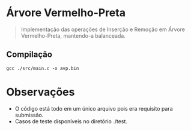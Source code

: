 # Árvore Vermelho-Preta

> Implementação das operações de Inserção e Remoção em Árvore Vermelho-Preta,
mantendo-a balanceada.

## Compilação

`gcc ./src/main.c -o avp.bin`

# Observações

 - O código está todo em um único arquivo pois era requisito para submissão.
 - Casos de teste disponíveis no diretório ./test.
